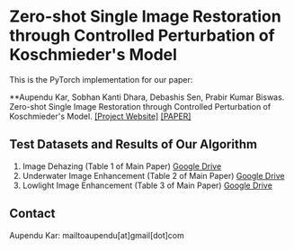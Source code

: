 # Zero-shot Single Image Restoration through Controlled Perturbation of Koschmieder's Model
This is the PyTorch implementation for our paper:

**Aupendu Kar, Sobhan Kanti Dhara, Debashis Sen, Prabir Kumar Biswas. Zero-shot Single Image Restoration through Controlled Perturbation of Koschmieder's Model. [[Project Website]](https://aupendu.github.io/zero-restore) [[PAPER]](https://arxiv.org/abs/2008.01701)

## Test Datasets and Results of Our Algorithm
1. Image Dehazing (Table 1 of Main Paper) [Google Drive](https://drive.google.com/drive/folders/1Da1AHZNm0lfrpUYS9Ag1SIQ6QXkFdmHV?usp=sharing)
2. Underwater Image Enhancement (Table 2 of Main Paper) [Google Drive](https://drive.google.com/drive/folders/1EC5ui1sDnc4049CBpjZyz5WrMeTNyaqA?usp=sharing)
3. Lowlight Image Enhancement (Table 3 of Main Paper) [Google Drive](https://drive.google.com/drive/folders/196El-g_riGefDcrlT4AXx8biZ9n4WTHE?usp=sharing)





## Contact
Aupendu Kar: mailtoaupendu[at]gmail[dot]com
